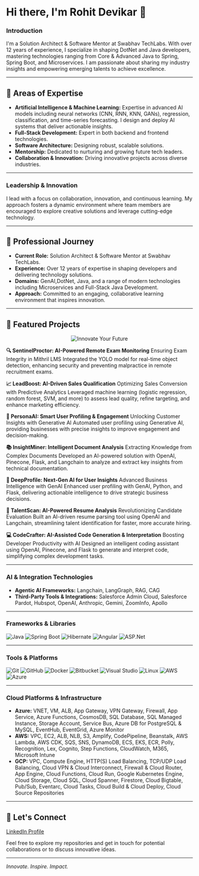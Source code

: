 # Hi there, I'm Rohit Devikar 👋

### Introduction
I'm a Solution Architect & Software Mentor at Swabhav TechLabs. With over 12 years of experience, I specialize in shaping DotNet and Java developers, mastering technologies ranging from Core & Advanced Java to Spring, Spring Boot, and Microservices. I am passionate about sharing my industry insights and empowering emerging talents to achieve excellence.

---

## 🚀 Areas of Expertise
- **Artificial Intelligence & Machine Learning:** Expertise in advanced AI models including neural networks (CNN, RNN, KNN, GANs), regression, classification, and time-series forecasting. I design and deploy AI systems that deliver actionable insights.
- **Full-Stack Development:** Expert in both backend and frontend technologies.
- **Software Architecture:** Designing robust, scalable solutions.
- **Mentorship:** Dedicated to nurturing and growing future tech leaders.
- **Collaboration & Innovation:** Driving innovative projects across diverse industries.

---

### Leadership & Innovation
I lead with a focus on collaboration, innovation, and continuous learning. My approach fosters a dynamic environment where team members are encouraged to explore creative solutions and leverage cutting-edge technology.

---

## 💼 Professional Journey
- **Current Role:** Solution Architect & Software Mentor at Swabhav TechLabs.
- **Experience:** Over 12 years of expertise in shaping developers and delivering technology solutions.
- **Domains:** GenAI,DotNet, Java, and a range of modern technologies including Microservices and Full-Stack Java Development.
- **Approach:** Committed to an engaging, collaborative learning environment that inspires innovation.

---
## 🚀 Featured Projects

<div align="center">
  <img src="https://img.shields.io/badge/Innovate-YourFuture-blueviolet?style=for-the-badge" alt="Innovate Your Future" />
</div>

**🔍 SentinelProctor: AI-Powered Remote Exam Monitoring**
Ensuring Exam Integrity in Mithril LMS
Integrated the YOLO model for real-time object detection, enhancing security and preventing malpractice in remote recruitment exams.

**📈 LeadBoost: AI-Driven Sales Qualification**
Optimizing Sales Conversion with Predictive Analytics
Leveraged machine learning (logistic regression, random forest, SVM, and more) to assess lead quality, refine targeting, and enhance marketing efficiency.

**👥 PersonaAI: Smart User Profiling & Engagement**
Unlocking Customer Insights with Generative AI
Automated user profiling using Generative AI, providing businesses with precise insights to improve engagement and decision-making.

**📚 InsightMiner: Intelligent Document Analysis**
Extracting Knowledge from Complex Documents
Developed an AI-powered solution with OpenAI, Pinecone, Flask, and Langchain to analyze and extract key insights from technical documentation.

**🤖 DeepProfile: Next-Gen AI for User Insights**
Advanced Business Intelligence with GenAI
Enhanced user profiling with GenAI, Python, and Flask, delivering actionable intelligence to drive strategic business decisions.

**📝 TalentScan: AI-Powered Resume Analysis**
Revolutionizing Candidate Evaluation
Built an AI-driven resume parsing tool using OpenAI and Langchain, streamlining talent identification for faster, more accurate hiring.

**💻 CodeCrafter: AI-Assisted Code Generation & Interpretation**
Boosting Developer Productivity with AI
Designed an intelligent coding assistant using OpenAI, Pinecone, and Flask to generate and interpret code, simplifying complex development tasks.

---
### AI & Integration Technologies
- **Agentic AI Frameworks:** Langchain, LangGraph, RAG, CAG
- **Third-Party Tools & Integrations:** Salesforce Admin Cloud, Salesforce Pardot, Hubspot, OpenAI, Anthropic, Gemini, ZoomInfo, Apollo
---

### Frameworks & Libraries
![Java](https://img.shields.io/badge/Java-ED8B00?style=flat-square&logo=java&logoColor=white)
![Spring Boot](https://img.shields.io/badge/Spring%20Boot-6DB33F?style=flat-square&logo=spring&logoColor=white)
![Hibernate](https://img.shields.io/badge/Hibernate-59666C?style=flat-square&logo=hibernate&logoColor=white)
![Angular](https://img.shields.io/badge/Angular-DD0031?style=flat-square&logo=angular&logoColor=white)
![ASP.Net](https://img.shields.io/badge/ASP.Net-5C2D91?style=flat-square&logo=dotnet&logoColor=white)

---

### Tools & Platforms
![Git](https://img.shields.io/badge/Git-F05032?style=flat-square&logo=git&logoColor=white)
![GitHub](https://img.shields.io/badge/GitHub-181717?style=flat-square&logo=github&logoColor=white)
![Docker](https://img.shields.io/badge/Docker-2496ED?style=flat-square&logo=docker&logoColor=white)
![Bitbucket](https://img.shields.io/badge/Bitbucket-0052CC?style=flat-square&logo=bitbucket&logoColor=white)
![Visual Studio](https://img.shields.io/badge/Visual_Studio-5C2D91?style=flat-square&logo=visual-studio&logoColor=white)
![Linux](https://img.shields.io/badge/Linux-FCC624?style=flat-square&logo=linux&logoColor=black)
![AWS](https://img.shields.io/badge/AWS-232F3E?style=flat-square&logo=amazon-aws&logoColor=white)
![Azure](https://img.shields.io/badge/Microsoft_Azure-0089D6?style=flat-square&logo=microsoft-azure&logoColor=white)

---
### Cloud Platforms & Infrastructure
- **Azure:** VNET, VM, ALB, App Gateway, VPN Gateway, Firewall, App Service, Azure Functions, CosmosDB, SQL Database, SQL Managed Instance, Storage Account, Service Bus, Azure DB for PostgreSQL & MySQL, EventHub, EventGrid, Azure Monitor
- **AWS:** VPC, EC2, ALB, NLB, S3, Amplify, CodePipeline, Beanstalk, AWS Lambda, AWS CDK, SQS, SNS, DynamoDB, ECS, EKS, ECR, Polly, Recognition, Lex, Cognito, Step Functions, CloudWatch, M365, Microsoft Intune
- **GCP:** VPC, Compute Engine, HTTP(S) Load Balancing, TCP/UDP Load Balancing, Cloud VPN & Cloud Interconnect, Firewall & Cloud Router, App Engine, Cloud Functions, Cloud Run, Google Kubernetes Engine, Cloud Storage, Cloud SQL, Cloud Spanner, Firestore, Cloud Bigtable, Pub/Sub, Eventarc, Cloud Tasks, Cloud Build & Cloud Deploy, Cloud Source Repositories

---

## 🤝 Let's Connect
[LinkedIn Profile](https://www.linkedin.com/in/rohit-devikar-044a6a259/)

Feel free to explore my repositories and get in touch for potential collaborations or to discuss innovative ideas.

---

*Innovate. Inspire. Impact.*
